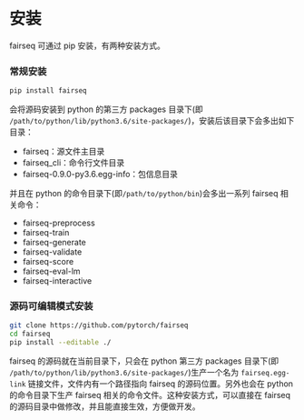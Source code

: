 # 安装

fairseq 可通过 pip 安装，有两种安装方式。

### 常规安装

```bash
pip install fairseq
```

会将源码安装到 python 的第三方 packages 目录下(即 `/path/to/python/lib/python3.6/site-packages/`)，安装后该目录下会多出如下目录：

- fairseq：源文件主目录
- fairseq_cli：命令行文件目录
- fairseq-0.9.0-py3.6.egg-info：包信息目录

并且在 python 的命令目录下(即`/path/to/python/bin`)会多出一系列 fairseq 相关命令：

- fairseq-preprocess
- fairseq-train
- fairseq-generate
- fairseq-validate
- fairseq-score
- fairseq-eval-lm
- fairseq-interactive

### 源码可编辑模式安装

```bash
git clone https://github.com/pytorch/fairseq
cd fairseq
pip install --editable ./
```

fairseq 的源码就在当前目录下，只会在 python 第三方 packages 目录下(即 `/path/to/python/lib/python3.6/site-packages/`)生产一个名为 `fairseq.egg-link` 链接文件，文件内有一个路径指向 fairseq 的源码位置。另外也会在 python 的命令目录下生产 fairseq 相关的命令文件。这种安装方式，可以直接在 fairseq 的源码目录中做修改，并且能直接生效，方便做开发。